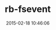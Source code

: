 ---
layout: post
title:  "rb-fsevent"
repo:   "thibaudgg/rb-fsevent"
date:   2015-02-18 10:46:06
gemurl: http://rubygems.org/gems/rb-fsevent
---